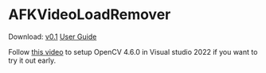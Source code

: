 # AFKVideoLoadRemover
Download: [v0.1](https://github.com/Lachlan-GitHub/AFKVideoLoadRemover/releases/tag/v0.1)
[User Guide](https://github.com/Lachlan-GitHub/AFKVideoLoadRemover/blob/main/UserGuide/UserGuide.pdf)

Follow [this video](https://youtu.be/trXs2r6xSnI) to setup OpenCV 4.6.0 in Visual studio 2022 if you want to try it out early.
